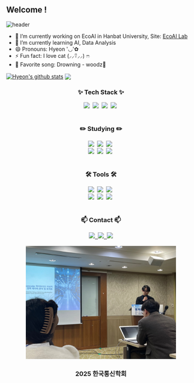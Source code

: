 ## Welcome !<!--👋-->
<!--title 75BDE0-->
![header](https://capsule-render.vercel.app/api?type=Blur&color=auto&height=250&section=header&text=Hyeon's%20IT%20Space&fontSize=70&animation=fadeIn)
- 🔭 I’m currently working on EcoAI in Hanbat University, Site: [EcoAI Lab](https://sites.google.com/view/ecoai)
- 🌱 I’m currently learning AI, Data Analysis
- 😄 Pronouns: Hyeon '◡'✿
- ⚡ Fun fact: I love cat ​(⸝⸝⍢⸝⸝) ෆ
- 🎼 Favorite song: Drowning - woodz🎵
<!--
- 👯 I’m looking to collaborate on ...
- 🤔 I’m looking for help with ...
- 💬 Ask me about ...
- 📫 How to reach me: ... 
-->
<!--git stack-->
<a href="https://github.com/hyeon0520"><img align="center" style="height:165px" src="https://github-readme-stats.vercel.app/api?username=hyeon0520&show_icons=true&theme=nord&hide_border=true" alt="Hyeon's github stats" /></a>
<a href="https://github.com/hyeon0520"><img align="center" style="height:165px" src="https://github-readme-stats.vercel.app/api/top-langs/?username=hyeon0520&layout=compact&theme=nord&hide_border=true" /></a><br/>
</div>
<!--Tech stack-->
<h3 align="center">✨ Tech Stack ✨</h3>
<div align="center">
  <img src="https://img.shields.io/badge/python-3670A0?style=for-the-badge&logo=python&logoColor=ffdd54" />&nbsp
  <img src="https://img.shields.io/badge/pandas-150458.svg?style=for-the-badge&logo=pandas&logoColor=white" />&nbsp
  <img src="https://img.shields.io/badge/numpy-4d77cf.svg?style=for-the-badge&logo=numpy&logoColor=white" />&nbsp
  <img src="https://img.shields.io/badge/Matplotlib-11557c.svg?style=for-the-badge&logo=Matplotlib&logoColor=white" />&nbsp
</div>

<br/>

<!--studying-->
<h3 align="center">✏️ Studying ✏️</h3>
<div align="center">
  <img src="https://img.shields.io/badge/TensorFlow-FF6F00?style=for-the-badge&logo=tensorflow&logoColor=white" />&nbsp
  <img src="https://img.shields.io/badge/PyTorch-EE4C2C?style=for-the-badge&logo=pytorch&logoColor=white" />&nbsp
  <img src="https://img.shields.io/badge/ScikitLearn-F7931E?style=for-the-badge&logo=scikitlearn&logoColor=white" />&nbsp
</div>

<div align="center">
  <img src="https://img.shields.io/badge/Keras-D00000?style=for-the-badge&logo=keras&logoColor=white" />&nbsp
  <img src="https://img.shields.io/badge/OpenAI-412991?style=for-the-badge&logo=openai&logoColor=white" />&nbsp
  <img src="https://img.shields.io/badge/DeepLearning.AI-0055A5?style=for-the-badge&logo=deeplearning-dot-ai&logoColor=white" />&nbsp
</div>

<br/>

<!--Toools-->
<h3 align="center">🛠 Tools 🛠</h3>
<div align="center">
  <img src="https://img.shields.io/badge/git-F05033.svg?style=for-the-badge&logo=git&logoColor=white" />&nbsp
  <img src="https://img.shields.io/badge/github-181717.svg?style=for-the-badge&logo=github&logoColor=white" />&nbsp
  <img src="https://img.shields.io/badge/Notion-F3F3F3.svg?style=for-the-badge&logo=notion&logoColor=black" />&nbsp
</div>

<div align="center">
  <img src="https://img.shields.io/badge/VSCode-2C2C32.svg?style=for-the-badge&logo=visual-studio-code&logoColor=22ABF3" />&nbsp
  <img src="https://img.shields.io/badge/jupyter-2C2C32.svg?style=for-the-badge&logo=jupyter&logoColor=F37726" />&nbsp
  <img src="https://img.shields.io/badge/Colab-2C2C32.svg?style=for-the-badge&logo=googlecolab&logoColor=F9AB00" />&nbsp
</div>

<br/>

<!--Contact-->
<h3 align="center">📫 Contact 📫</h3>
<div align="center">
  <a href="https://blog.naver.com/mfireon">
    <img src="https://img.shields.io/badge/Naver-1EBC8F?style=for-the-badge&logo=naver&logoColor=white" />&nbsp
  </a>
  <a href="https://sites.google.com/view/ecoai/introduction">
    <img src="https://img.shields.io/badge/EcoAI-4d77cf?style=for-the-badge&logo=EcoAI&logoColor=white" />&nbsp
  </a>
  <a href="mailto:mfireon0520@gmail.com">
    <img src="https://img.shields.io/badge/Gmail-D14836?style=for-the-badge&logo=gmail&logoColor=white" />
  </a>
</div>

<br/>

<div align="center">
  <img src="https://github.com/hyeon0520/Portfolio/blob/main/2025.02.05~02.07%20%ED%95%9C%EA%B5%AD%ED%86%B5%EC%8B%A0%ED%95%99%ED%9A%8C(%EB%8F%99%EA%B3%84)/%ED%95%99%ED%9A%8C%20%EA%B0%9C%EC%9D%B8%EC%BB%B7(%EA%B6%8C%EC%9A%B0%ED%98%84).png?raw=true" alt="It's me" width="400" height="300"/>
</div><h3 align="center" style="height:11px">2025 한국통신학회</h3>
